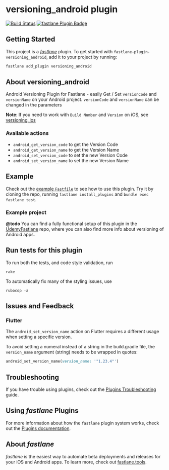 # versioning_android plugin

[![Build Status](https://travis-ci.org/beplus/fastlane-plugin-versioning_android.svg?branch=master)](https://travis-ci.org/beplus/fastlane-plugin-versioning_android)
[![fastlane Plugin Badge](https://rawcdn.githack.com/fastlane/fastlane/master/fastlane/assets/plugin-badge.svg)](https://rubygems.org/gems/fastlane-plugin-versioning_android)

## Getting Started

This project is a [_fastlane_](https://github.com/fastlane/fastlane) plugin. To get started with `fastlane-plugin-versioning_android`, add it to your project by running:

```bash
fastlane add_plugin versioning_android
```

## About versioning_android

Android Versioning Plugin for Fastlane - easily Get / Set `versionCode` and `versionName` on your Android project. 
`versionCode` and `versionName` can be changed in the parameters 

**Note**: If you need to work with `Build Number` and `Version` on iOS, see [versioning_ios](https://github.com/beplus/fastlane-plugin-versioning_ios)

### Available actions

- `android_get_version_code` to get the Version Code
- `android_get_version_name` to get the Version Name
- `android_set_version_code` to set the new Version Code
- `android_set_version_name` to set the new Version Name

## Example

Check out the [example `Fastfile`](fastlane/Fastfile) to see how to use this plugin. Try it by cloning the repo, running `fastlane install_plugins` and `bundle exec fastlane test`.

### Example project

**@todo** You can find a fully functional setup of this plugin in the [UdemyFastlane](https://github.com/igorlamos/udemy-fastlane) repo, where you can also find more info about versioning of Android apps.

## Run tests for this plugin

To run both the tests, and code style validation, run

```
rake
```

To automatically fix many of the styling issues, use

```
rubocop -a
```

## Issues and Feedback

### Flutter

The `android_set_version_name` action on Flutter requires a different usage when setting a specific version.

To avoid setting a numeral instead of a string in the build.gradle file, the `version_name` argument (string) needs to be wrapped in quotes:

```rb
android_set_version_name(version_name: '"1.23.4"')
```

## Troubleshooting

If you have trouble using plugins, check out the [Plugins Troubleshooting](https://docs.fastlane.tools/plugins/plugins-troubleshooting/) guide.

## Using _fastlane_ Plugins

For more information about how the `fastlane` plugin system works, check out the [Plugins documentation](https://docs.fastlane.tools/plugins/create-plugin/).

## About _fastlane_

_fastlane_ is the easiest way to automate beta deployments and releases for your iOS and Android apps. To learn more, check out [fastlane.tools](https://fastlane.tools).
